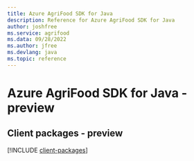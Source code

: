 ```yaml
---
title: Azure AgriFood SDK for Java
description: Reference for Azure AgriFood SDK for Java
author: joshfree
ms.service: agrifood
ms.data: 09/28/2022
ms.author: jfree
ms.devlang: java
ms.topic: reference
---
```

# Azure AgriFood SDK for Java - preview

## Client packages - preview
[!INCLUDE [client-packages](agrifood-client-index.md)]